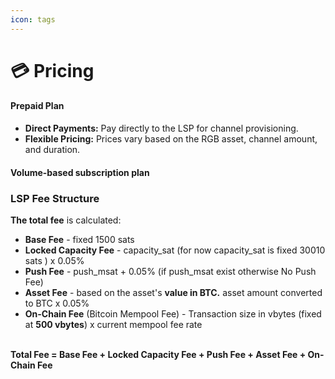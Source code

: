 ```yaml
---
icon: tags
---
```


# 💳 Pricing

#### Prepaid Plan

* **Direct Payments:** Pay directly to the LSP for channel provisioning.
* **Flexible Pricing:** Prices vary based on the RGB asset, channel amount, and duration.

#### Volume-based subscription plan

### **LSP** Fee Structure

**The total fee** is calculated:

* **Base Fee** - fixed 1500 sats
* **Locked Capacity Fee** -  capacity\_sat (for now capacity\_sat is fixed 30010 sats ) x 0.05%&#x20;
* **Push Fee** - push\_msat + 0.05% (if push\_msat exist otherwise No Push Fee)
* **Asset Fee**  - based on the asset's **value in BTC.** asset amount converted to BTC x 0.05%&#x20;
* **On-Chain Fee** (Bitcoin Mempool Fee) - Transaction size in vbytes (fixed at **500 vbytes**) x current mempool fee rate

\
**Total Fee = Base Fee + Locked Capacity Fee + Push Fee + Asset Fee + On-Chain Fee**
